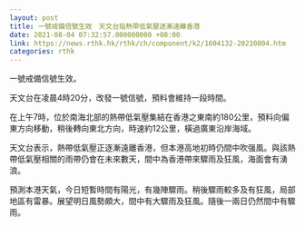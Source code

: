 ```yaml
---
layout: post
title: 一號戒備信號生效　天文台指熱帶低氣壓逐漸遠離香港
date: 2021-08-04 07:32:57.000000000 +08:00
link: https://news.rthk.hk/rthk/ch/component/k2/1604132-20210804.htm
categories: rthk
---
```


一號戒備信號生效。

天文台在凌晨4時20分，改發一號信號，預料會維持一段時間。

在上午7時，位於南海北部的熱帶低氣壓集結在香港之東南約180公里，預料向偏東方向移動，稍後轉向東北方向，時速約12公里，橫過廣東沿岸海域。

天文台表示，熱帶低氣壓正逐漸遠離香港，但本港高地初時仍間中吹强風。與該熱帶低氣壓相關的雨帶仍會在未來數天，間中為香港帶來驟雨及狂風，海面會有湧浪。

預測本港天氣，今日短暫時間有陽光，有幾陣驟雨。稍後驟雨較多及有狂風，局部地區有雷暴。展望明日風勢頗大，間中有大驟雨及狂風。隨後一兩日仍然間中有驟雨。

